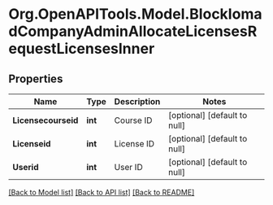 # Org.OpenAPITools.Model.BlockIomadCompanyAdminAllocateLicensesRequestLicensesInner

## Properties

Name | Type | Description | Notes
------------ | ------------- | ------------- | -------------
**Licensecourseid** | **int** | Course ID | [optional] [default to null]
**Licenseid** | **int** | License ID | [optional] [default to null]
**Userid** | **int** | User ID | [optional] [default to null]

[[Back to Model list]](../README.md#documentation-for-models) [[Back to API list]](../README.md#documentation-for-api-endpoints) [[Back to README]](../README.md)

